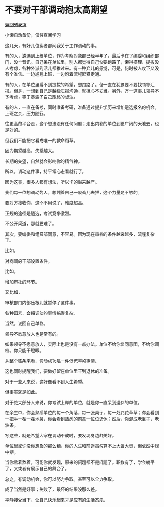 # 不要对干部调动抱太高期望

[**返回列表页**](/gzh/费曼的小茶馆)

小懒自动备份，仅供查阅学习

这几天，有好几位读者都问我关于工作调动的事。

  

有的人，遴选到上级单位，作为考察对象都已经半年了，最后卡在了编委和组织部门，没个音讯。自己呆在单位里，别人都觉得自己快要跑路了，懒得搭理。提拔没人考虑，各种外派的活儿都推过来。有一种弃儿的感觉，可是，何时被人收下又没有个准信。一边尴尬上班，一边盼着流程赶紧走通。

  

有的人，在单位里看不到提拔的希望，想跑路了。但一直在犹豫要不要找领导汇报。但是，一想到自己是越级汇报沟通，就担心不妥当。另外，万一这事儿领导不予考虑，等于暴露了自己跑路的想法。

  

有的人，一直在备考，同时准备考研，准备通过提升学历来增加遴选报名的机会。上班之余，压力随行。

  

往更高的平台走，这个想法没有任何问题；走出内卷的单位到更广阔的天地去，也是对的。

  

但我们不能把它看成唯一的救命稻草。

  

因为期望越高，失望越大。

  

长期的失望，自然就会影响你的精气神。

  

所以，调动这件事，持平常心态看就行了。

  

因为这事，很多人都有想法，所以卡的越来越严。

  

我们每一位想调动的人，想凭着自己一股劲儿去推，这个力量是不够的。

  

要对方接收你，这个不用说了，难度超高。

  

正规的途径是遴选，考试竞争激烈。

  

不公开渠道，那就更难了。

  

其次，要编委和组织部同意，不容易。因为现在审核的条件越来越多，流程复杂了。

  

比如，

  

对商调的干部设置条件。

  

比如，

  

增加审批的环节。

  

又比如，

  

审核部门内部压根儿就暂停了这件事。

  

各种因素，会把调动的事情搞得复杂。

  

当然，说回自己单位。

  

领导不愿意放人也是常有的。

  

如果领导不愿意放人，实际上也是没有一点办法。单位不给你出同意函，不给你调档。你只能干瞪眼。

  

从整个链条来看，调动成功是一件低概率的事情。

  

这也同时提醒我们，要做好留在单位里干到退休的准备。

  

对于一些人来说，这好像看不到人生希望。

  

但事实就是如此。

  

对于绝大部分人来说，你考试上岸的单位，就是你一直呆到退休的单位。

  

在余生中，你会熟悉单位的每一个角落，每一张桌子，每一处花花草草；你会看到一把手一茬一茬地换，你会看到熟悉的前辈一位位退休；然后，你混成老臣子，老油条。

  

写这些，就是希望大家在调动不成时，要发现身边的美好。

  

单位里或许没你想象的那么糟。你的人生和前途虽然算不上大富大贵，但依然中规中矩。

  

当你熬着熬着，可能你就发现，原来的问题都不是问题了。职数有了，学会躺平了，又或者有展示自己的舞台了。

  

总之，有调动机会，你可以努力争取。甚至可以全力争取。

  

成了当然是好事；失败了，最坏的结果没那么差。

  

平静接受当下，让自己快乐起来才是应有的生活态度。

  

